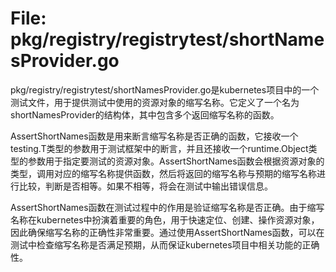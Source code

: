 # File: pkg/registry/registrytest/shortNamesProvider.go

pkg/registry/registrytest/shortNamesProvider.go是kubernetes项目中的一个测试文件，用于提供测试中使用的资源对象的缩写名称。它定义了一个名为shortNamesProvider的结构体，其中包含多个返回缩写名称的函数。

AssertShortNames函数是用来断言缩写名称是否正确的函数，它接收一个testing.T类型的参数用于测试框架中的断言，并且还接收一个runtime.Object类型的参数用于指定要测试的资源对象。AssertShortNames函数会根据资源对象的类型，调用对应的缩写名称提供函数，然后将返回的缩写名称与预期的缩写名称进行比较，判断是否相等。如果不相等，将会在测试中输出错误信息。

AssertShortNames函数在测试过程中的作用是验证缩写名称是否正确。由于缩写名称在kubernetes中扮演着重要的角色，用于快速定位、创建、操作资源对象，因此确保缩写名称的正确性非常重要。通过使用AssertShortNames函数，可以在测试中检查缩写名称是否满足预期，从而保证kubernetes项目中相关功能的正确性。

